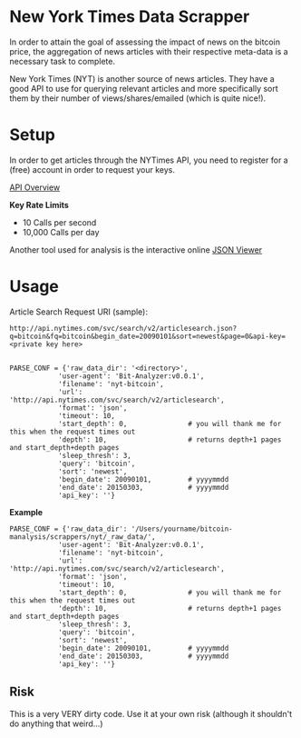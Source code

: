 # New York Times Data Scrapper

In order to attain the goal of assessing the impact of news on the bitcoin price, the aggregation of news articles with their respective meta-data is a necessary task to complete.

New York Times (NYT) is another source of news articles. They have a good API to use for querying relevant articles and more specifically sort them by their number of views/shares/emailed (which is quite nice!).

# Setup

In order to get articles through the NYTimes API, you need to register for a (free) account in order to request your keys.

[API Overview](http://developer.nytimes.com/page)

__Key Rate Limits__

* 10 Calls per second
* 10,000 Calls per day

Another tool used for analysis is the interactive online [JSON Viewer](http://jsonviewer.stack.hu/)

# Usage

Article Search Request URI (sample):

	http://api.nytimes.com/svc/search/v2/articlesearch.json?q=bitcoin&fq=bitcoin&begin_date=20090101&sort=newest&page=0&api-key=<private key here>
	

	PARSE_CONF = {'raw_data_dir': '<directory>',
				'user-agent': 'Bit-Analyzer:v0.0.1',
				'filename': 'nyt-bitcoin',
				'url': 'http://api.nytimes.com/svc/search/v2/articlesearch',
				'format': 'json',
				'timeout': 10,
				'start_depth': 0,				# you will thank me for this when the request times out
				'depth': 10,					# returns depth+1 pages and start_depth+depth pages
				'sleep_thresh': 3,
				'query': 'bitcoin',
				'sort': 'newest',
				'begin_date': 20090101,			# yyyymmdd
				'end_date': 20150303,			# yyyymmdd
				'api_key': ''}

__Example__


	PARSE_CONF = {'raw_data_dir': '/Users/yourname/bitcoin-manalysis/scrappers/nyt/_raw_data/',
				'user-agent': 'Bit-Analyzer:v0.0.1',
				'filename': 'nyt-bitcoin',
				'url': 'http://api.nytimes.com/svc/search/v2/articlesearch',
				'format': 'json',
				'timeout': 10,
				'start_depth': 0,				# you will thank me for this when the request times out
				'depth': 10,					# returns depth+1 pages and start_depth+depth pages
				'sleep_thresh': 3,
				'query': 'bitcoin',
				'sort': 'newest',
				'begin_date': 20090101,			# yyyymmdd
				'end_date': 20150303,			# yyyymmdd
				'api_key': ''}

## Risk

This is a very VERY dirty code. Use it at your own risk (although it shouldn't do anything that weird...)